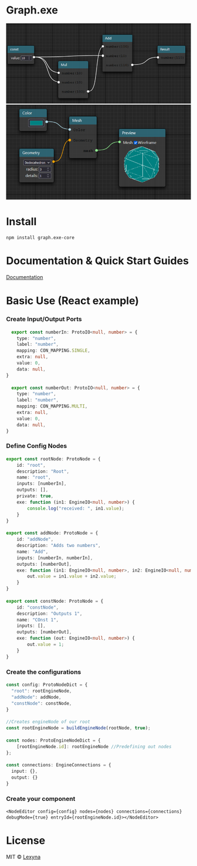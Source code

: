 # Graph.exe

![calculatorGraph](./img/Calculator.PNG)
![threeJSGraph](./img/ThreeJS.PNG)
# Install 

```
npm install graph.exe-core
```

# Documentation & Quick Start Guides

[Documentation](https://lexyna.github.io/graph.exe-core/)

# Basic Use (React example)

### Create Input/Output Ports

```ts
  export const numberIn: ProtoIO<null, number> = {
    type: "number",
    label: "number",
    mapping: CON_MAPPING.SINGLE,
    extra: null,
    value: 0,
    data: null,
}

  export const numberOut: ProtoIO<null, number> = {
    type: "number",
    label: "number",
    mapping: CON_MAPPING.MULTI,
    extra: null,
    value: 0,
    data: null,
}
```

### Define Config Nodes

```ts
export const rootNode: ProtoNode = {
    id: "root",
    description: "Root",
    name: "root",
    inputs: [numberIn],
    outputs: [],
    private: true,
    exe: function (in1: EngineIO<null, number>) {
        console.log("received: ", in1.value);
    }
}

export const addNode: ProtoNode = {
    id: "addNode",
    description: "Adds two numbers",
    name: "Add",
    inputs: [numberIn, numberIn],
    outputs: [numberOut],
    exe: function (in1: EngineIO<null, number>, in2: EngineIO<null, number>, out: EngineIO<null, number>) {
        out.value = in1.value + in2.value;
    }
}

export const constNode: ProtoNode = {
    id: "constNode",
    description: "Outputs 1",
    name: "COnst 1",
    inputs: [],
    outputs: [numberOut],
    exe: function (out: EngineIO<null, number>) {
        out.value = 1;
    }
}
```

### Create the configurations

```ts
const config: ProtoNodeDict = {
  "root": rootEngineNode,
  "addNode": addNode,
  "constNode": constNode,
}

//Creates engineNode of our root
const rootEngineNode = buildEngineNode(rootNode, true);

const nodes: ProtoEngineNodeDict = {
    [rootEngineNode.id]: rootEngineNode //Predefining out nodes
};

const connections: EngineConnections = {
  input: {},
  output: {}
}
```

### Create your component

```tsx
<NodeEditor config={config} nodes={nodes} connections={connections} debugMode={true} entryId={rootEngineNode.id}></NodeEditor>
```

# License

MIT © [Lexyna](https://github.com/Lexyna)